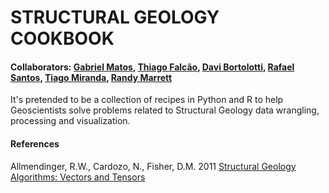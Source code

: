 # STRUCTURAL GEOLOGY COOKBOOK

#### Collaborators: [Gabriel Matos](https://github.com/gcmatos), [Thiago Falcão](https://github.com/thiago85falcao), [Davi Bortolotti](https://github.com/davibortolotti), [Rafael Santos](https://github.com/rafaelfvcs), [Tiago Miranda](https://github.com/tiagomgeo), [Randy Marrett](https://github.com/marrett)

It's pretended to be a collection of recipes in Python and R to help Geoscientists solve problems related to Structural Geology data wrangling, processing and visualization.

#### References
Allmendinger, R.W., Cardozo, N., Fisher, D.M. 2011 [Structural Geology Algorithms: Vectors and Tensors](https://g.co/kgs/mY3kpE)
